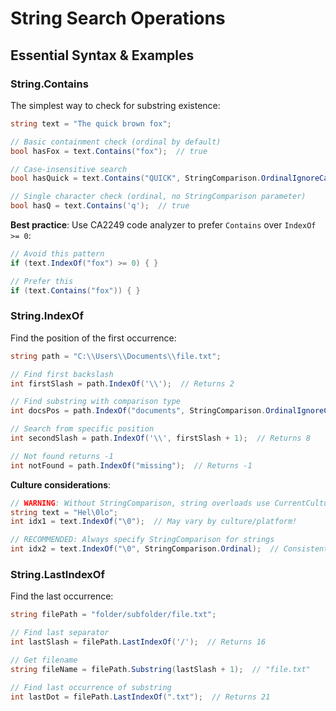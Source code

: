# String Search Operations
## Essential Syntax & Examples

### String.Contains

The simplest way to check for substring existence:

```csharp
string text = "The quick brown fox";

// Basic containment check (ordinal by default)
bool hasFox = text.Contains("fox");  // true

// Case-insensitive search
bool hasQuick = text.Contains("QUICK", StringComparison.OrdinalIgnoreCase);  // true

// Single character check (ordinal, no StringComparison parameter)
bool hasQ = text.Contains('q');  // true
```

**Best practice**: Use CA2249 code analyzer to prefer `Contains` over `IndexOf >= 0`:

```csharp
// Avoid this pattern
if (text.IndexOf("fox") >= 0) { }

// Prefer this
if (text.Contains("fox")) { }
```

### String.IndexOf

Find the position of the first occurrence:

```csharp
string path = "C:\\Users\\Documents\\file.txt";

// Find first backslash
int firstSlash = path.IndexOf('\\');  // Returns 2

// Find substring with comparison type
int docsPos = path.IndexOf("documents", StringComparison.OrdinalIgnoreCase);  // Returns 9

// Search from specific position
int secondSlash = path.IndexOf('\\', firstSlash + 1);  // Returns 8

// Not found returns -1
int notFound = path.IndexOf("missing");  // Returns -1
```

**Culture considerations**:

```csharp
// WARNING: Without StringComparison, string overloads use CurrentCulture
string text = "Hel\0lo";
int idx1 = text.IndexOf("\0");  // May vary by culture/platform!

// RECOMMENDED: Always specify StringComparison for strings
int idx2 = text.IndexOf("\0", StringComparison.Ordinal);  // Consistent behavior
```

### String.LastIndexOf

Find the last occurrence:

```csharp
string filePath = "folder/subfolder/file.txt";

// Find last separator
int lastSlash = filePath.LastIndexOf('/');  // Returns 16

// Get filename
string fileName = filePath.Substring(lastSlash + 1);  // "file.txt"

// Find last occurrence of substring
int lastDot = filePath.LastIndexOf(".txt");  // Returns 21
```
